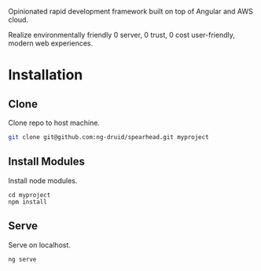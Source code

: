 Opinionated rapid development framework built on top of Angular and AWS cloud.

Realize environmentally friendly 0 server, 0 trust, 0 cost user-friendly, modern web experiences.

# Installation

## Clone

Clone repo to host machine.

```bash
git clone git@github.com:ng-druid/spearhead.git myproject
```

## Install Modules

Install node modules.

```
cd myproject
npm install
```

## Serve

Serve on localhost.

```bash
ng serve
```
